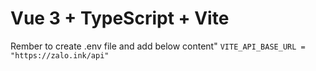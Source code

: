 # Vue 3 + TypeScript + Vite

Rember to create .env file and add below content"
`VITE_API_BASE_URL = "https://zalo.ink/api"`
